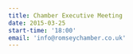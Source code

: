 ```yaml
---
title: Chamber Executive Meeting
date: 2015-03-25
start-time: '18:00'
email: 'info@romseychamber.co.uk'
---
```


